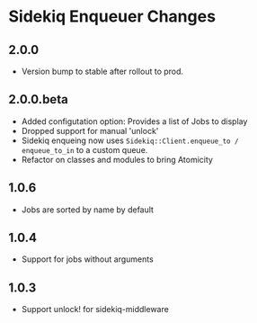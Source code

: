 # Sidekiq Enqueuer Changes
2.0.0
-----------

- Version bump to stable after rollout to prod.


2.0.0.beta
-----------

- Added configutation option: Provides a list of Jobs to display
- Dropped support for manual 'unlock'
- Sidekiq enqueing now uses `Sidekiq::Client.enqueue_to / enqueue_to_in` to a custom queue.
- Refactor on classes and modules to bring Atomicity


1.0.6
-----------

- Jobs are sorted by name by default


1.0.4
-----------

- Support for jobs without arguments


1.0.3
-----------

- Support unlock! for sidekiq-middleware
